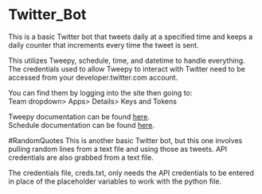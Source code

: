 # Twitter_Bot
This is a basic Twitter bot that tweets daily at a specified time and keeps a daily 
counter that increments every time the tweet is sent.<br/>

This utilizes Tweepy, schedule, time, and  datetime to handle everything.<br/>
The credentials used to allow Tweepy to interact with Twitter need to be accessed from your
developer.twitter.com account.

You can find them by logging into the site then going to:  
Team dropdown> Apps> Details> Keys and Tokens<br/>

Tweepy documentation can be found [here](http://docs.tweepy.org/en/latest/).  
Schedule documentation can be found [here](schedule.readthedocs.io).  

#RandomQuotes
This is another basic Twitter bot, but this one involves pulling random lines from a text file and 
using those as tweets. API credentials are also grabbed from a text file.<br/>

The credentials file, creds.txt, only needs the API credentials to be entered in place of the
placeholder variables to work with the python file.
